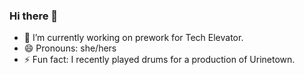 ### Hi there 👋

<!--
**gumshoesbex/gumshoesbex** is a ✨ _special_ ✨ repository because its `README.md` (this file) appears on your GitHub profile.

Here are some ideas to get you started: -->

- 🔭 I’m currently working on prework for Tech Elevator.
- 😄 Pronouns: she/hers
- ⚡ Fun fact: I recently played drums for a production of Urinetown.